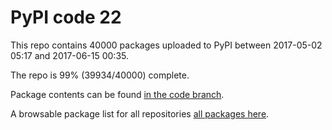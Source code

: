 # PyPI code 22

This repo contains 40000 packages uploaded to PyPI between 
2017-05-02 05:17 and 2017-06-15 00:35.

The repo is 99% (39934/40000) complete.

Package contents can be found [in the code branch](https://github.com/pypi-data/pypi-mirror-22/tree/code/packages).

A browsable package list for all repositories [all packages here](https://pypi-data.github.io/website/repositories/pypi-mirror-22).


